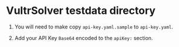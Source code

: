 # VultrSolver testdata directory

1. You will need to make copy `api-key.yaml.sample` to `api-key.yaml`.

2. Add your API Key `Base64` encoded to the `apiKey:` section.
